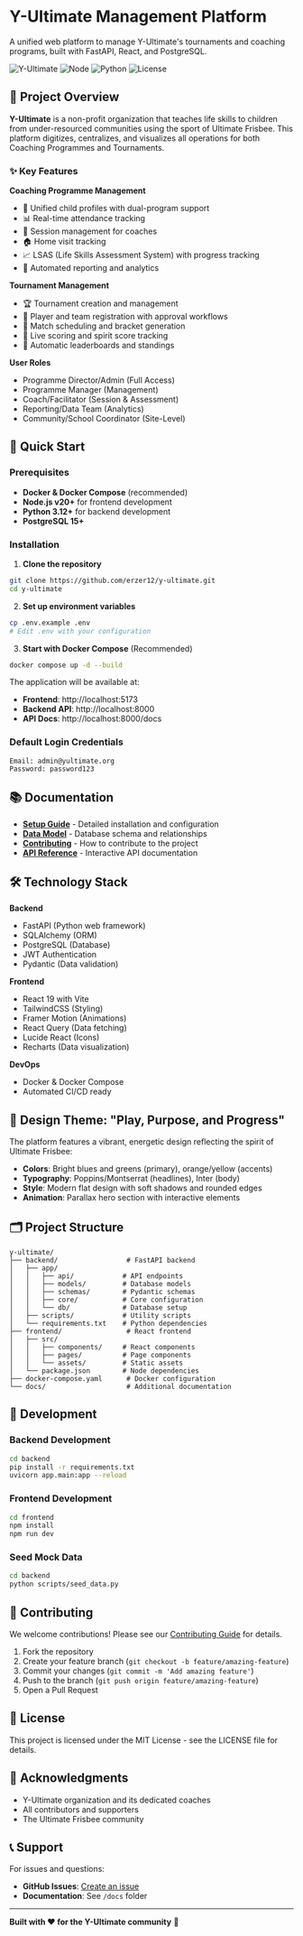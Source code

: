 
# Y-Ultimate Management Platform

A unified web platform to manage Y-Ultimate's tournaments and coaching programs, built with FastAPI, React, and PostgreSQL.

![Y-Ultimate](https://img.shields.io/badge/Status-Active-success)
![Node](https://img.shields.io/badge/Node-v20+-green)
![Python](https://img.shields.io/badge/Python-3.12+-blue)
![License](https://img.shields.io/badge/License-MIT-blue)

## 🎯 Project Overview

**Y-Ultimate** is a non-profit organization that teaches life skills to children from under-resourced communities using the sport of Ultimate Frisbee. This platform digitizes, centralizes, and visualizes all operations for both Coaching Programmes and Tournaments.

### ✨ Key Features

**Coaching Programme Management**
- 👥 Unified child profiles with dual-program support
- 📊 Real-time attendance tracking
- 🏫 Session management for coaches
- 🏠 Home visit tracking
- 📈 LSAS (Life Skills Assessment System) with progress tracking
- 📑 Automated reporting and analytics

**Tournament Management**
- 🏆 Tournament creation and management
- 👕 Player and team registration with approval workflows
- 📅 Match scheduling and bracket generation
- 🎯 Live scoring and spirit score tracking
- 🏅 Automatic leaderboards and standings

**User Roles**
- Programme Director/Admin (Full Access)
- Programme Manager (Management)
- Coach/Facilitator (Session & Assessment)
- Reporting/Data Team (Analytics)
- Community/School Coordinator (Site-Level)

## 🚀 Quick Start

### Prerequisites

- **Docker & Docker Compose** (recommended)
- **Node.js v20+** for frontend development
- **Python 3.12+** for backend development
- **PostgreSQL 15+**

### Installation

1. **Clone the repository**
```bash
git clone https://github.com/erzer12/y-ultimate.git
cd y-ultimate
```

2. **Set up environment variables**
```bash
cp .env.example .env
# Edit .env with your configuration
```

3. **Start with Docker Compose** (Recommended)
```bash
docker compose up -d --build
```

The application will be available at:
- **Frontend**: http://localhost:5173
- **Backend API**: http://localhost:8000
- **API Docs**: http://localhost:8000/docs

### Default Login Credentials
```
Email: admin@yultimate.org
Password: password123
```

## 📚 Documentation

- **[Setup Guide](SETUP.md)** - Detailed installation and configuration
- **[Data Model](DATA_MODEL.md)** - Database schema and relationships
- **[Contributing](CONTRIBUTING.md)** - How to contribute to the project
- **[API Reference](http://localhost:8000/docs)** - Interactive API documentation

## 🛠️ Technology Stack

**Backend**
- FastAPI (Python web framework)
- SQLAlchemy (ORM)
- PostgreSQL (Database)
- JWT Authentication
- Pydantic (Data validation)

**Frontend**
- React 19 with Vite
- TailwindCSS (Styling)
- Framer Motion (Animations)
- React Query (Data fetching)
- Lucide React (Icons)
- Recharts (Data visualization)

**DevOps**
- Docker & Docker Compose
- Automated CI/CD ready

## 🎨 Design Theme: "Play, Purpose, and Progress"

The platform features a vibrant, energetic design reflecting the spirit of Ultimate Frisbee:

- **Colors**: Bright blues and greens (primary), orange/yellow (accents)
- **Typography**: Poppins/Montserrat (headlines), Inter (body)
- **Style**: Modern flat design with soft shadows and rounded edges
- **Animation**: Parallax hero section with interactive elements

## 🗂️ Project Structure

```
y-ultimate/
├── backend/                 # FastAPI backend
│   ├── app/
│   │   ├── api/            # API endpoints
│   │   ├── models/         # Database models
│   │   ├── schemas/        # Pydantic schemas
│   │   ├── core/           # Core configuration
│   │   └── db/             # Database setup
│   ├── scripts/            # Utility scripts
│   └── requirements.txt    # Python dependencies
├── frontend/                # React frontend
│   ├── src/
│   │   ├── components/     # React components
│   │   ├── pages/          # Page components
│   │   └── assets/         # Static assets
│   └── package.json        # Node dependencies
├── docker-compose.yaml      # Docker configuration
└── docs/                    # Additional documentation
```

## 🧪 Development

### Backend Development
```bash
cd backend
pip install -r requirements.txt
uvicorn app.main:app --reload
```

### Frontend Development
```bash
cd frontend
npm install
npm run dev
```

### Seed Mock Data
```bash
cd backend
python scripts/seed_data.py
```

## 🤝 Contributing

We welcome contributions! Please see our [Contributing Guide](CONTRIBUTING.md) for details.

1. Fork the repository
2. Create your feature branch (`git checkout -b feature/amazing-feature`)
3. Commit your changes (`git commit -m 'Add amazing feature'`)
4. Push to the branch (`git push origin feature/amazing-feature`)
5. Open a Pull Request

## 📄 License

This project is licensed under the MIT License - see the LICENSE file for details.

## 🙏 Acknowledgments

- Y-Ultimate organization and its dedicated coaches
- All contributors and supporters
- The Ultimate Frisbee community

## 📞 Support

For issues and questions:
- **GitHub Issues**: [Create an issue](https://github.com/erzer12/y-ultimate/issues)
- **Documentation**: See `/docs` folder

---

**Built with ❤️ for the Y-Ultimate community** 🏐
